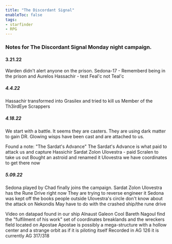 ```yaml
---
title: "The Discordant Signal"
enableToc: false
tags:
- starfinder
- RPG
---
```


### Notes for The Discordant Signal Monday night campaign.

#### 3.21.22
Warden didn't alert anyone on the prison.
Sedona-17
	- Rememberd being in the prison and Aurelos
Hassachir
	- test
Feal'c not Teal'c

##### 4.4.22
Hassachir transformed into Grasilex and tried to kill us
Member of the Th3irdEye Scrappers

##### 4.18.22
We start with a battle. It seems they are casters. They are using dark matter to gain DR.
Glowing wisps have been cast and are attached to us.

Found a note: "The Sardat's Advance"
The Sardat's Advance is what paid to attack us and capture Hassichir
Sardat Zolon Ulovestra - paid Scralen to take us out
		Bought an astroid and renamed it Ulovestra
		we have coordinates to get there now

##### 5.09.22
Sedona played by Chad finally joins the campaign.
Sardat Zolon Ulovestra has the Rune Drive right now
	They are trying to reverse engineer it
Sedona was kept off the books
	people outside Ulovestra's circle don't know about the attack on Nekondis
	May have to do with the crashed ship/the rune drive

Video on datapad found in our ship
	Alnaust Galeon Cool
	Bareth Nagoul
	find the "fulfilment of his work"
		set of coordinates
			breaklands and the wreckers field located on Apostae
			Apostae is possibly a mega-structure with a hollow center and a strange orbit as if it is piloting itself
	Recorded in AG 126
		it is currently AG 317/318
		